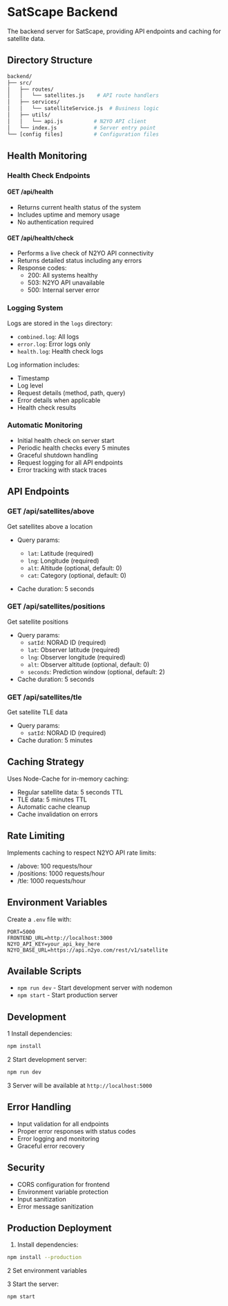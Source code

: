 # SatScape Backend

The backend server for SatScape, providing API endpoints and caching for satellite data.

## Directory Structure

```bash
backend/
├── src/
│   ├── routes/
│   │   └── satellites.js    # API route handlers
│   ├── services/
│   │   └── satelliteService.js  # Business logic
│   ├── utils/
│   │   └── api.js          # N2YO API client
│   └── index.js            # Server entry point
└── [config files]          # Configuration files
```

## Health Monitoring

### Health Check Endpoints

#### GET /api/health

- Returns current health status of the system
- Includes uptime and memory usage
- No authentication required

#### GET /api/health/check

- Performs a live check of N2YO API connectivity
- Returns detailed status including any errors
- Response codes:
  - 200: All systems healthy
  - 503: N2YO API unavailable
  - 500: Internal server error

### Logging System

Logs are stored in the `logs` directory:

- `combined.log`: All logs
- `error.log`: Error logs only
- `health.log`: Health check logs

Log information includes:

- Timestamp
- Log level
- Request details (method, path, query)
- Error details when applicable
- Health check results

### Automatic Monitoring

- Initial health check on server start
- Periodic health checks every 5 minutes
- Graceful shutdown handling
- Request logging for all API endpoints
- Error tracking with stack traces

## API Endpoints

### GET /api/satellites/above

Get satellites above a location

- Query params:

  - `lat`: Latitude (required)
  - `lng`: Longitude (required)
  - `alt`: Altitude (optional, default: 0)
  - `cat`: Category (optional, default: 0)
- Cache duration: 5 seconds

### GET /api/satellites/positions

Get satellite positions

- Query params:
  - `satId`: NORAD ID (required)
  - `lat`: Observer latitude (required)
  - `lng`: Observer longitude (required)
  - `alt`: Observer altitude (optional, default: 0)
  - `seconds`: Prediction window (optional, default: 2)
- Cache duration: 5 seconds

### GET /api/satellites/tle

Get satellite TLE data

- Query params:
  - `satId`: NORAD ID (required)
- Cache duration: 5 minutes

## Caching Strategy

Uses Node-Cache for in-memory caching:

- Regular satellite data: 5 seconds TTL
- TLE data: 5 minutes TTL
- Automatic cache cleanup
- Cache invalidation on errors

## Rate Limiting

Implements caching to respect N2YO API rate limits:

- /above: 100 requests/hour
- /positions: 1000 requests/hour
- /tle: 1000 requests/hour

## Environment Variables

Create a `.env` file with:

```env
PORT=5000
FRONTEND_URL=http://localhost:3000
N2YO_API_KEY=your_api_key_here
N2YO_BASE_URL=https://api.n2yo.com/rest/v1/satellite
```

## Available Scripts

- `npm run dev` - Start development server with nodemon
- `npm start` - Start production server

## Development

1 Install dependencies:

```bash
npm install
```

2 Start development server:

```bash
npm run dev
```

3 Server will be available at `http://localhost:5000`

## Error Handling

- Input validation for all endpoints
- Proper error responses with status codes
- Error logging and monitoring
- Graceful error recovery

## Security

- CORS configuration for frontend
- Environment variable protection
- Input sanitization
- Error message sanitization

## Production Deployment

1. Install dependencies:

```bash
npm install --production
```

2 Set environment variables

3 Start the server:

```bash
npm start
```
